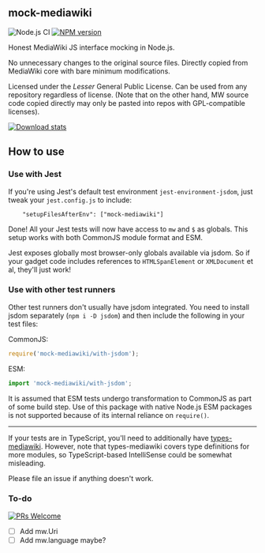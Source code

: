 ## mock-mediawiki
![Node.js CI](https://github.com/wikimedia-gadgets/mock-mediawiki/workflows/test/badge.svg)
[![NPM version](https://img.shields.io/npm/v/mock-mediawiki.svg)](https://www.npmjs.com/package/mock-mediawiki)

Honest MediaWiki JS interface mocking in Node.js.

No unnecessary changes to the original source files. Directly copied from MediaWiki core with bare minimum modifications.

Licensed under the _Lesser_ General Public License. Can be used from any repository regardless of license. (Note that on the other hand, MW source code copied directly may only be pasted into repos with GPL-compatible licenses).

[![Download stats](https://nodei.co/npm/mock-mediawiki.png?downloads=true&downloadRank=true)](https://nodei.co/npm/mock-mediawiki/)

## How to use 

### Use with Jest

If you're using Jest's default test environment `jest-environment-jsdom`, just tweak your `jest.config.js` to include:
```
    "setupFilesAfterEnv": ["mock-mediawiki"] 
```

Done! All your Jest tests will now have access to `mw` and `$` as globals. This setup works with both CommonJS module format and ESM.

Jest exposes globally most browser-only globals available via jsdom. So if your gadget code includes references to `HTMLSpanElement` or `XMLDocument` et al, they'll just work!

### Use with other test runners

Other test runners don't usually have jsdom integrated. You need to install jsdom separately (`npm i -D jsdom`) and then include the following in your test files:

CommonJS:
```js
require('mock-mediawiki/with-jsdom');
```

ESM:
```js
import 'mock-mediawiki/with-jsdom';
```
It is assumed that ESM tests undergo transformation to CommonJS as part of some build step. Use of this package with native Node.js ESM packages is not supported because of its internal reliance on `require()`.

----

If your tests are in TypeScript, you'll need to additionally have [types-mediawiki](https://github.com/wikimedia-gadgets/types-mediawiki). However, note that types-mediawiki covers type definitions for more modules, so TypeScript-based IntelliSense could be somewhat misleading.

Please file an issue if anything doesn't work.

### To-do

[![PRs Welcome](https://img.shields.io/badge/PRs-welcome-brightgreen.svg?style=flat-square)](http://makeapullrequest.com)

- [ ] Add mw.Uri
- [ ] Add mw.language maybe?